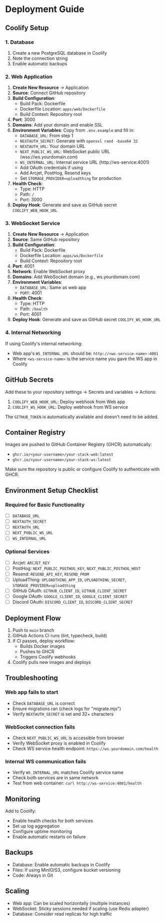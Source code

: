 # Deployment Guide

## Coolify Setup

### 1. Database

1. Create a new PostgreSQL database in Coolify
2. Note the connection string
3. Enable automatic backups

### 2. Web Application

1. **Create New Resource** → Application
2. **Source**: Connect GitHub repository
3. **Build Configuration**:
   - Build Pack: Dockerfile
   - Dockerfile Location: `apps/web/Dockerfile`
   - Build Context: Repository root
4. **Port**: 3000
5. **Domains**: Add your domain and enable SSL
6. **Environment Variables**: Copy from `.env.example` and fill in:
   - `DATABASE_URL`: From step 1
   - `NEXTAUTH_SECRET`: Generate with `openssl rand -base64 32`
   - `NEXTAUTH_URL`: Your domain URL
   - `NEXT_PUBLIC_WS_URL`: WebSocket public URL (wss://ws.yourdomain.com)
   - `WS_INTERNAL_URL`: Internal service URL (http://ws-service:4001)
   - Add OAuth credentials if using
   - Add Arcjet, PostHog, Resend keys
   - Set `STORAGE_PROVIDER=uploadthing` for production
7. **Health Check**: 
   - Type: HTTP
   - Path: `/`
   - Port: 3000
8. **Deploy Hook**: Generate and save as GitHub secret `COOLIFY_WEB_HOOK_URL`

### 3. WebSocket Service

1. **Create New Resource** → Application
2. **Source**: Same GitHub repository
3. **Build Configuration**:
   - Build Pack: Dockerfile
   - Dockerfile Location: `apps/ws/Dockerfile`
   - Build Context: Repository root
4. **Port**: 4001
5. **Network**: Enable WebSocket proxy
6. **Domains**: Add WebSocket domain (e.g., ws.yourdomain.com)
7. **Environment Variables**:
   - `DATABASE_URL`: Same as web app
   - `PORT`: 4001
8. **Health Check**:
   - Type: HTTP
   - Path: `/health`
   - Port: 4001
9. **Deploy Hook**: Generate and save as GitHub secret `COOLIFY_WS_HOOK_URL`

### 4. Internal Networking

If using Coolify's internal networking:
- Web app's `WS_INTERNAL_URL` should be: `http://<ws-service-name>:4001`
- Where `<ws-service-name>` is the service name you gave the WS app in Coolify

## GitHub Secrets

Add these to your repository settings → Secrets and variables → Actions:

1. `COOLIFY_WEB_HOOK_URL`: Deploy webhook from Web app
2. `COOLIFY_WS_HOOK_URL`: Deploy webhook from WS service

The `GITHUB_TOKEN` is automatically available and doesn't need to be added.

## Container Registry

Images are pushed to GitHub Container Registry (GHCR) automatically:
- `ghcr.io/<your-username>/your-stack-web:latest`
- `ghcr.io/<your-username>/your-stack-ws:latest`

Make sure the repository is public or configure Coolify to authenticate with GHCR.

## Environment Setup Checklist

### Required for Basic Functionality
- [ ] `DATABASE_URL`
- [ ] `NEXTAUTH_SECRET`
- [ ] `NEXTAUTH_URL`
- [ ] `NEXT_PUBLIC_WS_URL`
- [ ] `WS_INTERNAL_URL`

### Optional Services
- [ ] Arcjet: `ARCJET_KEY`
- [ ] PostHog: `NEXT_PUBLIC_POSTHOG_KEY`, `NEXT_PUBLIC_POSTHOG_HOST`
- [ ] Resend: `RESEND_API_KEY`, `RESEND_FROM`
- [ ] UploadThing: `UPLOADTHING_APP_ID`, `UPLOADTHING_SECRET`, `STORAGE_PROVIDER=uploadthing`
- [ ] GitHub OAuth: `GITHUB_CLIENT_ID`, `GITHUB_CLIENT_SECRET`
- [ ] Google OAuth: `GOOGLE_CLIENT_ID`, `GOOGLE_CLIENT_SECRET`
- [ ] Discord OAuth: `DISCORD_CLIENT_ID`, `DISCORD_CLIENT_SECRET`

## Deployment Flow

1. Push to `main` branch
2. GitHub Actions CI runs (lint, typecheck, build)
3. If CI passes, deploy workflow:
   - Builds Docker images
   - Pushes to GHCR
   - Triggers Coolify webhooks
4. Coolify pulls new images and deploys

## Troubleshooting

### Web app fails to start
- Check `DATABASE_URL` is correct
- Ensure migrations ran (check logs for "migrate.mjs")
- Verify `NEXTAUTH_SECRET` is set and 32+ characters

### WebSocket connection fails
- Check `NEXT_PUBLIC_WS_URL` is accessible from browser
- Verify WebSocket proxy is enabled in Coolify
- Check WS service health endpoint: `https://ws.yourdomain.com/health`

### Internal WS communication fails
- Verify `WS_INTERNAL_URL` matches Coolify service name
- Check both services are in same network
- Test from web container: `curl http://ws-service:4001/health`

## Monitoring

Add to Coolify:
- Enable health checks for both services
- Set up log aggregation
- Configure uptime monitoring
- Enable automatic restarts on failure

## Backups

- Database: Enable automatic backups in Coolify
- Files: If using MinIO/S3, configure bucket versioning
- Code: Always in Git

## Scaling

- Web app: Can be scaled horizontally (multiple instances)
- WebSocket: Sticky sessions needed if scaling (use Redis adapter)
- Database: Consider read replicas for high traffic
